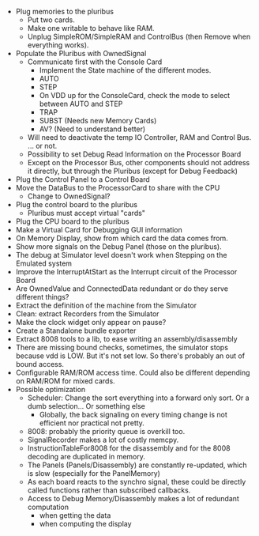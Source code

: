 * Plug memories to the pluribus
    * Put two cards.
    * Make one writable to behave like RAM.
    * Unplug SimpleROM/SimpleRAM and ControlBus (then Remove when everything works).
* Populate the Pluribus with OwnedSignal
    * Communicate first with the Console Card
        * Implement the State machine of the different modes.
        * AUTO
        * STEP
        * On VDD up for the ConsoleCard, check the mode to select between AUTO and STEP
        * TRAP
        * SUBST (Needs new Memory Cards)
        * AV? (Need to understand better)
    * Will need to deactivate the temp IO Controller, RAM and Control Bus. ... or not.
    * Possibility to set Debug Read Information on the Processor Board
    * Except on the Processor Bus, other components should not address it directly, but through the Pluribus (except for
      Debug Feedback)
* Plug the Control Panel to a Control Board
* Move the DataBus to the ProcessorCard to share with the CPU
  * Change to OwnedSignal?
* Plug the control board to the pluribus
    * Pluribus must accept virtual "cards"
* Plug the CPU board to the pluribus
* Make a Virtual Card for Debugging GUI information
* On Memory Display, show from which card the data comes from.
* Show more signals on the Debug Panel (those on the pluribus).
* The debug at Simulator level doesn't work when Stepping on the Emulated system
* Improve the InterruptAtStart as the Interrupt circuit of the Processor Board
* Are OwnedValue and ConnectedData redundant or do they serve different things?
* Extract the definition of the machine from the Simulator
* Clean: extract Recorders from the Simulator
* Make the clock widget only appear on pause?
* Create a Standalone bundle exporter
* Extract 8008 tools to a lib, to ease writing an assembly/disassembly
* There are missing bound checks, sometimes, the simulator stops because vdd is LOW. But it's not set low. So there's
  probably an out of bound access.
* Configurable RAM/ROM access time. Could also be different depending on RAM/ROM for mixed cards.
* Possible optimization
    * Scheduler: Change the sort everything into a forward only sort. Or a dumb selection... Or something else
        * Globally, the back signaling on every timing change is not efficient nor practical not pretty.
    * 8008: probably the priority queue is overkill too.
    * SignalRecorder makes a lot of costly memcpy.
    * InstructionTableFor8008 for the disassembly and for the 8008 decoding are duplicated in memory.
    * The Panels (Panels/Disassembly) are constantly re-updated, which is slow (especially for the PanelMemory)
    * As each board reacts to the synchro signal, these could be directly called functions rather than subscribed
      callbacks.
    * Access to Debug Memory/Disassembly makes a lot of redundant computation
      * when getting the data
      * when computing the display
